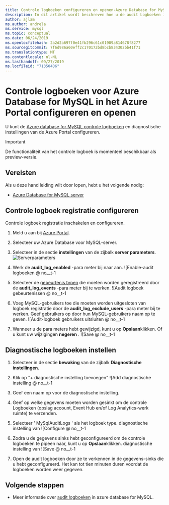 ```yaml
---
title: Controle logboeken configureren en openen-Azure Database for MySQL
description: In dit artikel wordt beschreven hoe u de audit Logboeken in Azure Database for MySQL kunt configureren en openen vanuit de Azure Portal.
author: ajlam
ms.author: andrela
ms.service: mysql
ms.topic: conceptual
ms.date: 06/24/2019
ms.openlocfilehash: 2a2d2a697f0e41fb296c61c01909a814678f8277
ms.sourcegitcommit: 7f6d986a60eff2c170172bd8bcb834302bb41f71
ms.translationtype: MT
ms.contentlocale: nl-NL
ms.lasthandoff: 09/27/2019
ms.locfileid: "71350406"
---
```

# <a name="configure-and-access-audit-logs-for-azure-database-for-mysql-in-the-azure-portal"></a>Controle logboeken voor Azure Database for MySQL in het Azure Portal configureren en openen

U kunt de [Azure database for MySQL controle logboeken](concepts-audit-logs.md) en diagnostische instellingen van de Azure Portal configureren.

> [!IMPORTANT]
> De functionaliteit van het controle logboek is momenteel beschikbaar als preview-versie.

## <a name="prerequisites"></a>Vereisten

Als u deze hand leiding wilt door lopen, hebt u het volgende nodig:

- [Azure Database for MySQL server](quickstart-create-mysql-server-database-using-azure-portal.md)

## <a name="configure-audit-logging"></a>Controle logboek registratie configureren

Controle logboek registratie inschakelen en configureren.

1. Meld u aan bij [Azure Portal](https://portal.azure.com/).

1. Selecteer uw Azure Database voor MySQL-server.

1. Selecteer in de sectie **instellingen** van de zijbalk **server parameters**.
    ![Serverparameters](./media/howto-configure-audit-logs-portal/server-parameters.png)

1. Werk de **audit_log_enabled** -para meter bij naar aan.
    ![Enable-audit logboeken @ no__t-1

1. Selecteer de [gebeurtenis typen](concepts-audit-logs.md#configure-audit-logging) die moeten worden geregistreerd door de **audit_log_events** -para meter bij te werken.
    ![Audit logboek gebeurtenissen @ no__t-1

1. Voeg MySQL-gebruikers toe die moeten worden uitgesloten van logboek registratie door de **audit_log_exclude_users** -para meter bij te werken. Geef gebruikers op door hun MySQL-gebruikers naam op te geven.
    ![Audit-logboek gebruikers uitsluiten @ no__t-1

1. Wanneer u de para meters hebt gewijzigd, kunt u op **Opslaan**klikken. Of u kunt uw wijzigingen **negeren** .
    ![Save @ no__t-1

## <a name="set-up-diagnostic-logs"></a>Diagnostische logboeken instellen

1. Selecteer in de sectie **bewaking** van de zijbalk **Diagnostische instellingen**.

1. Klik op "+ diagnostische instelling toevoegen" ![Add diagnostische instelling @ no__t-1

1. Geef een naam op voor de diagnostische instelling.

1. Geef op welke gegevens moeten worden gesinkt om de controle Logboeken (opslag account, Event Hub en/of Log Analytics-werk ruimte) te verzenden.

1. Selecteer ' MySqlAuditLogs ' als het logboek type.
diagnostische instelling van ![Configure @ no__t-1

1. Zodra u de gegevens sinks hebt geconfigureerd om de controle logboeken te pipeen naar, kunt u op **Opslaan**klikken.
diagnostische instelling van ![Save @ no__t-1

1. Open de audit logboeken door ze te verkennen in de gegevens-sinks die u hebt geconfigureerd. Het kan tot tien minuten duren voordat de logboeken worden weer gegeven.

## <a name="next-steps"></a>Volgende stappen

- Meer informatie over [audit logboeken](concepts-audit-logs.md) in azure database for MySQL.